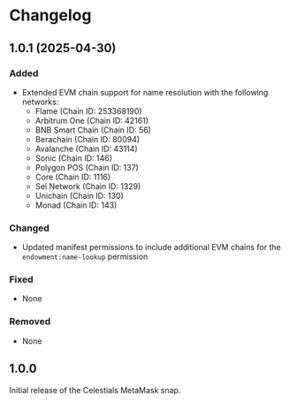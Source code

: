 # Changelog

## 1.0.1 (2025-04-30)

### Added
- Extended EVM chain support for name resolution with the following networks:
  - Flame (Chain ID: 253368190)
  - Arbitrum One (Chain ID: 42161)
  - BNB Smart Chain (Chain ID: 56)
  - Berachain (Chain ID: 80094)
  - Avalanche (Chain ID: 43114)
  - Sonic (Chain ID: 146)
  - Polygon POS (Chain ID: 137)
  - Core (Chain ID: 1116)
  - Sei Network (Chain ID: 1329)
  - Unichain (Chain ID: 130)
  - Monad (Chain ID: 143)

### Changed
- Updated manifest permissions to include additional EVM chains for the `endowment:name-lookup` permission

### Fixed
- None

### Removed
- None

## 1.0.0
Initial release of the Celestials MetaMask snap.
